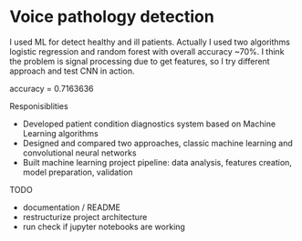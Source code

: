 # Voice pathology detection
I used ML for detect healthy and ill patients. Actually  I used two algorithms logistic regression and random forest with overall accuracy ~70%. I think the problem is signal processing due to get features, so I try different approach and test CNN in action.

accuracy = 0.7163636

Responisiblities
* Developed patient condition diagnostics system based on Machine Learning algorithms
* Designed and compared two approaches, classic machine learning and convolutional neural networks
* Built machine learning project pipeline: data analysis, features creation, model preparation, validation 

TODO
* documentation / README
* restructurize project architecture
* run check if jupyter notebooks are working
